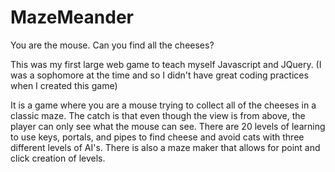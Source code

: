 # MazeMeander

You are the mouse. Can you find all the cheeses?

This was my first large web game to teach myself Javascript and JQuery. (I was a sophomore at the time and so I didn't have great coding practices when I created this game)

It is a game where you are a mouse trying to collect all of the cheeses in a classic maze. The catch is that even though the view is from above, the player can only see what the mouse can see. There are 20 levels of learning to use keys, portals, and pipes to find cheese and avoid cats with three different levels of AI's. There is also a maze maker that allows for point and click creation of levels.

